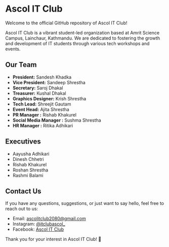 # Ascol IT Club

Welcome to the official GitHub repository of Ascol IT Club!

Ascol IT Club is a vibrant student-led organization based at Amrit Science Campus, Lainchaur, Kathmandu. We are dedicated to fostering the growth and development of IT students through various tech workshops and events.

## Our Team

- **President:** Sandesh Khadka
- **Vice President:** Sandeep Shrestha
- **Secretary:** Saroj Dhakal
- **Treasurer:** Kushal Dhakal
- **Graphics Designer:** Krish Shrestha
- **Tech Lead:** Shreejit Gautam
- **Event Head:** Ajita Shrestha
- **PR Manager :** Rishab Khakurel
- **Social Media Manager :** Sushma Shrestha
- **HR Manager :** Ritika Adhikari

## Executives

- Aayusha Adhikari
- Dinesh Chhetri
- Rishab Khakurel
- Roshan Shrestha
- Rashmi Balami



## Contact Us

If you have any questions, suggestions, or just want to say hello, feel free to reach out to us:

- Email: ascolitclub2080@gmail.com
- Instagram: [@itclubascol\_](https://www.instagram.com/itclubascol_)
- Facebook: [Ascol IT Club](https://www.facebook.com/itclubascol)

Thank you for your interest in Ascol IT Club! 🚀
